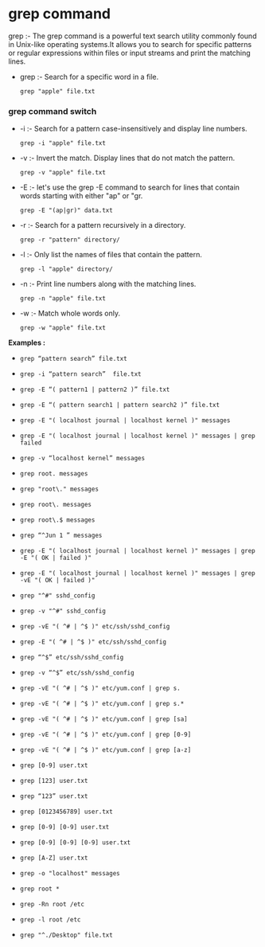 # grep command 

grep :-	The grep command is a powerful text search utility commonly found in Unix-like operating systems.It allows you to search for specific patterns or regular expressions within files or input streams and print the matching lines.

-   grep 								:-						Search for a specific word in a file.
	
    ```
    grep "apple" file.txt
    ```

### grep command switch 

-   -i 									:-						Search for a pattern case-insensitively and display line numbers.
    
    ```
    grep -i "apple" file.txt
    ```
-	-v									:-						Invert the match. Display lines that do not match the pattern.
	```
    grep -v "apple" file.txt
	```		
-   -E									:-						let's use the grep -E command to search for lines that contain words starting with either "ap" or "gr.
			
    ```
    grep -E "(ap|gr)" data.txt
    ```
-   -r										:-						Search for a pattern recursively in a directory.
	
    ```
    grep -r "pattern" directory/
    ```
-	-l										:-						Only list the names of files that contain the pattern.
	
    ```
    grep -l "apple" directory/
    ```
-   -n									:-						Print line numbers along with the matching lines.
	```
    grep -n "apple" file.txt
    ```
-   -w									:-						Match whole words only.
	
    ```
    grep -w "apple" file.txt
    ```


**Examples :** 

	
-   ```
    grep “pattern search” file.txt 
	```		
-   ```   
    grep -i “pattern search”  file.txt
    ```
-	```
    grep -E “( pattern1 | pattern2 )” file.txt			
    ```
-   ```
	grep -E “( pattern search1 | pattern search2 )” file.txt
    ```
-   ```
    grep -E "( localhost journal | localhost kernel )" messages  			
	```
-   ```		
	grep -E "( localhost journal | localhost kernel )" messages | grep failed
	```
-   ```		
	grep -v “localhost kernel” messages 	
    ```
-   ```
	grep root. messages 	
	```
-   ```		
	grep "root\." messages 
    ```
-   ```
	grep root\. messages
	```
-   ```		
	grep root\.$ messages 	
	```
-   ```		
	grep “^Jun 1 ” messages 	
	```
-   ```		
	grep -E "( localhost journal | localhost kernel )" messages | grep -E "( OK | failed )"
	```
-   ```		
	grep -E "( localhost journal | localhost kernel )" messages | grep -vE "( OK | failed )"
    ```
-   ```
	grep "^#" sshd_config
	```
-   ```	
	grep -v "^#" sshd_config
	```
-   ```		
	grep -vE "( ^# | ^$ )" etc/ssh/sshd_config
	```
-   ```		
	grep -E "( ^# | ^$ )" etc/ssh/sshd_config
	```
-   ```		
	grep “^$” etc/ssh/sshd_config 		
	```
-   ```		
	grep -v “^$” etc/ssh/sshd_config 			
	```
-   ```			
	grep -vE "( ^# | ^$ )" etc/yum.conf | grep s.
	```
-   ```	
	grep -vE "( ^# | ^$ )" etc/yum.conf | grep s.*	
	```
-   ```		
	grep -vE "( ^# | ^$ )" etc/yum.conf | grep [sa]		
	```
-   ```		
	grep -vE "( ^# | ^$ )" etc/yum.conf | grep [0-9]
	```
-   ```
	grep -vE "( ^# | ^$ )" etc/yum.conf | grep [a-z]	
    ```
-   ```
	grep [0-9] user.txt		 
	```
-   ```		
	grep [123] user.txt		 
	```
-   ```
	grep “123” user.txt		 
	```
-   ```
	grep [0123456789] user.txt			 
	```
-   ```
	grep [0-9] [0-9] user.txt				 
    ```
-   ```
	grep [0-9] [0-9] [0-9] user.txt	 
    ```
-   ```
	grep [A-Z] user.txt							 
    ```
-   ```
	grep -o "localhost" messages 	 	
    ```
-   ```
	grep root *											 
    ```
-   ```
	grep -Rn root /etc 								 
    ```
-   ```
	grep -l root /etc 									 
    ```
-   ```
	grep "^./Desktop" file.txt	
    ```
	
	
